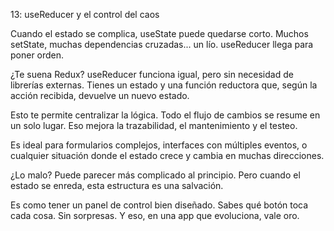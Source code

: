 13: useReducer y el control del caos

Cuando el estado se complica, useState puede quedarse corto. Muchos setState, muchas dependencias cruzadas... un lío. useReducer llega para poner orden.

¿Te suena Redux? useReducer funciona igual, pero sin necesidad de librerías externas. Tienes un estado y una función reductora que, según la acción recibida, devuelve un nuevo estado.

Esto te permite centralizar la lógica. Todo el flujo de cambios se resume en un solo lugar. Eso mejora la trazabilidad, el mantenimiento y el testeo.

Es ideal para formularios complejos, interfaces con múltiples eventos, o cualquier situación donde el estado crece y cambia en muchas direcciones.

¿Lo malo? Puede parecer más complicado al principio. Pero cuando el estado se enreda, esta estructura es una salvación.

Es como tener un panel de control bien diseñado. Sabes qué botón toca cada cosa. Sin sorpresas. Y eso, en una app que evoluciona, vale oro.

